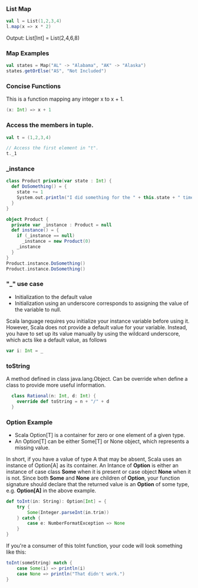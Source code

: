 ### List Map

```scala
val l = List(1,2,3,4)
l.map(x => x * 2)
```
Output: List[Int] = List(2,4,6,8)

### Map Examples

```scala
val states = Map("AL" -> "Alabama", "AK" -> "Alaska")
states.getOrElse("AS", "Not Included")
```

### Concise Functions
This is a function mapping any integer x to x + 1.
```scala
(x: Int) => x + 1
```

### Access the members in tuple.

```scala
val t = (1,2,3,4)

// Access the first element in "t".
t._1
```

### _instance 

```scala
class Product private(var state : Int) {
  def DoSomething() = {
    state += 1
    System.out.println("I did something for the " + this.state + " time")
  }
}

object Product {
  private var _instance : Product = null
  def instance() = {
    if (_instance == null)
      _instance = new Product(0)
    _instance
  }
}
Product.instance.DoSomething()
Product.instance.DoSomething()
```

### "_" use case
 - Initialization to the default value
 - Initialization using an underscore corresponds to assigning the value of the variable to null.

Scala language requires you initialize your instance variable before using it. However, Scala does not provide a default value for your variable. Instead, you have to set up its value manually by using the wildcard underscore, which acts like a default value, as follows

```scala
var i: Int = _  
``` 

### toString 
A method defined in class java.lang.Object. Can be override when define a class to provide more useful information.

```scala
  class Rational(n: Int, d: Int) {
    override def toString = n + "/" + d
  } 
```
  
### Option Example
 - Scala Option[T] is a container for zero or one element of a given type. 
 - An Option[T] can be either Some[T] or None object, which represents a missing value.

In short, if you have a value of type A that may be absent, Scala uses an instance of Option[A] as its container. An Intance of **Option** is either an instance of case class **Some** when it is present or case object **None** when it is not. Since both **Some** and **None** are children of **Option**, your function signature should declare that the returned value is an **Option** of some type, e.g. **Option[A]** in the above example.

```scala
def toInt(in: String): Option[Int] = {
    try {
        Some(Integer.parseInt(in.trim))
    } catch {
        case e: NumberFormatException => None
    }
}
```

If you're a consumer of this toInt function, your code will look something like this:
```scala
toInt(someString) match {
    case Some(i) => println(i)
    case None => println("That didn't work.")
}
```
